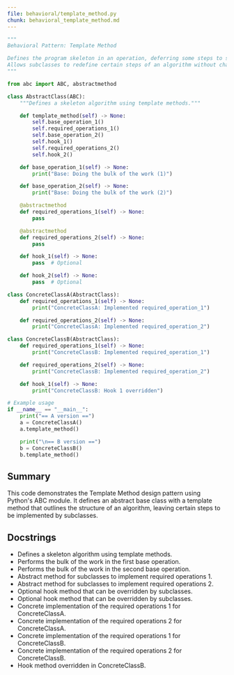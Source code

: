 ```yaml
---
file: behavioral/template_method.py
chunk: behavioral_template_method.md
---
```


```python
"""
Behavioral Pattern: Template Method

Defines the program skeleton in an operation, deferring some steps to subclasses.
Allows subclasses to redefine certain steps of an algorithm without changing its structure.
"""

from abc import ABC, abstractmethod

class AbstractClass(ABC):
    """Defines a skeleton algorithm using template methods."""

    def template_method(self) -> None:
        self.base_operation_1()
        self.required_operations_1()
        self.base_operation_2()
        self.hook_1()
        self.required_operations_2()
        self.hook_2()

    def base_operation_1(self) -> None:
        print("Base: Doing the bulk of the work (1)")

    def base_operation_2(self) -> None:
        print("Base: Doing the bulk of the work (2)")

    @abstractmethod
    def required_operations_1(self) -> None:
        pass

    @abstractmethod
    def required_operations_2(self) -> None:
        pass

    def hook_1(self) -> None:
        pass  # Optional

    def hook_2(self) -> None:
        pass  # Optional

class ConcreteClassA(AbstractClass):
    def required_operations_1(self) -> None:
        print("ConcreteClassA: Implemented required_operation_1")

    def required_operations_2(self) -> None:
        print("ConcreteClassA: Implemented required_operation_2")

class ConcreteClassB(AbstractClass):
    def required_operations_1(self) -> None:
        print("ConcreteClassB: Implemented required_operation_1")

    def required_operations_2(self) -> None:
        print("ConcreteClassB: Implemented required_operation_2")

    def hook_1(self) -> None:
        print("ConcreteClassB: Hook 1 overridden")

# Example usage
if __name__ == "__main__":
    print("== A version ==")
    a = ConcreteClassA()
    a.template_method()

    print("\n== B version ==")
    b = ConcreteClassB()
    b.template_method()

```

## Summary
This code demonstrates the Template Method design pattern using Python's ABC module. It defines an abstract base class with a template method that outlines the structure of an algorithm, leaving certain steps to be implemented by subclasses.

## Docstrings
- Defines a skeleton algorithm using template methods.
- Performs the bulk of the work in the first base operation.
- Performs the bulk of the work in the second base operation.
- Abstract method for subclasses to implement required operations 1.
- Abstract method for subclasses to implement required operations 2.
- Optional hook method that can be overridden by subclasses.
- Optional hook method that can be overridden by subclasses.
- Concrete implementation of the required operations 1 for ConcreteClassA.
- Concrete implementation of the required operations 2 for ConcreteClassA.
- Concrete implementation of the required operations 1 for ConcreteClassB.
- Concrete implementation of the required operations 2 for ConcreteClassB.
- Hook method overridden in ConcreteClassB.

